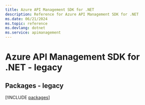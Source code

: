 ```yaml
---
title: Azure API Management SDK for .NET
description: Reference for Azure API Management SDK for .NET
ms.date: 06/21/2024
ms.topic: reference
ms.devlang: dotnet
ms.service: apimanagement
---
```

# Azure API Management SDK for .NET - legacy
## Packages - legacy
[!INCLUDE [packages](api-management-index.md)]